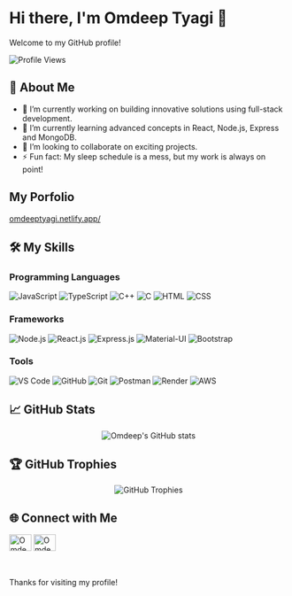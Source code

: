 # Hi there, I'm Omdeep Tyagi 👋

Welcome to my GitHub profile!

![Profile Views](https://komarev.com/ghpvc/?username=Omdeep-Tyagi&color=blueviolet)


## 🚀 About Me
- 🔭 I’m currently working on building innovative solutions using full-stack development.
- 🌱 I’m currently learning advanced concepts in React, Node.js, Express and MongoDB.
- 👯 I’m looking to collaborate on exciting projects.
- ⚡ Fun fact: My sleep schedule is a mess, but my work is always on point!


## My Porfolio

[omdeeptyagi.netlify.app/](https://omdeeptyagi.netlify.app/)

## 🛠 My Skills

<!-- - **Languages**: JavaScript, C++, TypeScript
- **Frameworks**: Reactjs, Expressjs, Bootstrap
- **Tools**: Git, Github, VS code, AWS, Postman -->


### Programming Languages  
![JavaScript](https://img.shields.io/badge/JavaScript-F7DF1E?style=for-the-badge&logo=javascript&logoColor=black)
![TypeScript](https://img.shields.io/badge/TypeScript-3178C6?style=for-the-badge&logo=typescript&logoColor=white)
![C++](https://img.shields.io/badge/C++-00599C?style=for-the-badge&logo=c%2B%2B&logoColor=white)
![C](https://img.shields.io/badge/C-A8B9CC?style=for-the-badge&logo=c&logoColor=white)
![HTML](https://img.shields.io/badge/HTML-E34F26?style=for-the-badge&logo=html5&logoColor=white)
![CSS](https://img.shields.io/badge/CSS-1572B6?style=for-the-badge&logo=css3&logoColor=white)


### Frameworks

![Node.js](https://img.shields.io/badge/Node.js-339933?style=for-the-badge&logo=nodedotjs&logoColor=white)
![React.js](https://img.shields.io/badge/React.js-61DAFB?style=for-the-badge&logo=react&logoColor=black)
![Express.js](https://img.shields.io/badge/Express.js-000000?style=for-the-badge&logo=express&logoColor=white)
![Material-UI](https://img.shields.io/badge/Material--UI-0081CB?style=for-the-badge&logo=material-ui&logoColor=white)
![Bootstrap](https://img.shields.io/badge/Bootstrap-7952B3?style=for-the-badge&logo=bootstrap&logoColor=white)


### Tools  
![VS Code](https://img.shields.io/badge/VS%20Code-0078D4?style=for-the-badge&logo=visual-studio-code&logoColor=white)
![GitHub](https://img.shields.io/badge/GitHub-181717?style=for-the-badge&logo=github&logoColor=white)
![Git](https://img.shields.io/badge/Git-F05032?style=for-the-badge&logo=git&logoColor=white)
![Postman](https://img.shields.io/badge/Postman-FD602F?style=for-the-badge&logo=postman&logoColor=white)
![Render](https://img.shields.io/badge/Render-46E3B7?style=for-the-badge&logo=render&logoColor=white)
![AWS](https://img.shields.io/badge/AWS-232F3E?style=for-the-badge&logo=amazon-aws&logoColor=white)


<!-- ## 📈 GitHub Stats
![Omdeep's GitHub stats](https://github-readme-stats.vercel.app/api?username=Omdeep-Tyagi&show_icons=true&theme=radical)

## 🏆 GitHub Trophies
![GitHub Trophies](https://github-profile-trophy.vercel.app/?username=Omdeep-Tyagi&theme=radical&no-frame=false&column=3&margin-w=15&margin-h=15) -->

## 📈 GitHub Stats

<p align="center">
  <img src="https://github-readme-stats.vercel.app/api?username=Omdeep-Tyagi&show_icons=true&theme=radical" alt="Omdeep's GitHub stats" />
</p>

## 🏆 GitHub Trophies

<p align="center">
  <img src="https://github-profile-trophy.vercel.app/?username=Omdeep-Tyagi&theme=radical&no-frame=false&column=3&margin-w=15&margin-h=15" alt="GitHub Trophies" />
</p>

## 🌐 Connect with Me

<!-- - [LinkedIn](https://www.linkedin.com/in/omdeep-tyagi-428854272/)
- [Email](mailto:tyagiom2308@gmail.com)
- [Codeforces](https://codeforces.com/profile/tyagiomdeep)
- [Codechef](https://www.codechef.com/users/tyagiomdeep)
- [Leetcode](https://leetcode.com/u/tyagiomdeep/) -->

<span>
<a href="https://www.linkedin.com/in/omdeep-tyagi-428854272/" target="blank"><img align="center" src="https://raw.githubusercontent.com/rahuldkjain/github-profile-readme-generator/master/src/images/icons/Social/linked-in-alt.svg" alt="Omdeep Tyagi" height="30" width="40" /></a>
<a href="https://github.com/Omdeep-Tyagi" target="blank"><img align="center" src="https://raw.githubusercontent.com/rahuldkjain/github-profile-readme-generator/master/src/images/icons/Social/github.svg" alt="Omdeep Tyagi" height="30" width="40" /></a>
<!-- <a href="https://twitter.com/KunjTyagi" target="blank"><img align="center" src="https://raw.githubusercontent.com/rahuldkjain/github-profile-readme-generator/master/src/images/icons/Social/twitter.svg" alt="Kunj Tyagi" height="30" width="40" /></a> -->
</span>

<br><br>
Thanks for visiting my profile!
